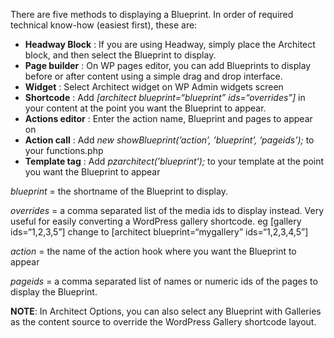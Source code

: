 There are five methods to displaying a Blueprint. In order of required technical know-how (easiest first), these are:

-   **Headway Block** : If you are using Headway, simply place the Architect block, and then select the Blueprint to display.
-   **Page builder** : On WP pages editor, you can add Blueprints to display before or after content using a simple drag and drop interface.
-   **Widget** : Select Architect widget on WP Admin widgets screen
-   **Shortcode** : Add *[architect blueprint=“blueprint” ids=“overrides”]* in your content at the point you want the Blueprint to appear.
-   **Actions editor** : Enter the action name, Blueprint and pages to appear on
-   **Action call** : Add _new showBlueprint(’action’, ’blueprint’, ’pageids’);_ to your functions.php
-   **Template tag** : Add *pzarchitect(’blueprint’);* to your template at the point you want the Blueprint to appear


*blueprint* = the shortname of the Blueprint to display.

*overrides* = a comma separated list of the media ids to display instead. Very useful for easily converting a WordPress gallery shortcode. eg [gallery ids=“1,2,3,5”] change to [architect blueprint=“mygallery” ids=“1,2,3,4,5”]

*action* = the name of the action hook where you want the Blueprint to appear

*pageids* = a comma separated list of names or numeric ids of the pages to display the Blueprint.

**NOTE**: In Architect Options, you can also select any Blueprint with Galleries as the content source to override the WordPress Gallery shortcode layout.


